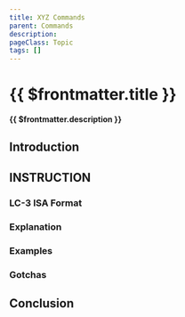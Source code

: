 ```yaml
---
title: XYZ Commands
parent: Commands
description: 
pageClass: Topic
tags: []
---
```


# {{ $frontmatter.title }}
**{{ $frontmatter.description }}**

<KeyConcepts :ConceptArray= "[
{
  Concept:'Concept 1',
  Details:'Details of concept 1'
},
{  
  Concept:'Concept 2',
  Details:'Details of concept 2' 
}
]" />

## Introduction

## INSTRUCTION

### LC-3 ISA Format

<LC3Instruction opName="NAME" :bitPattern="{OpCode:'0000', DR: '000', SR1:'000',Mode:'1',unused:'00',SR2:'000'}" :descriptions="[{OPCode:''},{DR:'Destination Register'},{SR1:'Source Register 1'}, {Mode:'1 indicates Immediate Mode'}, {unused: 'not used in Register Mode'},{SR2:'Source Register 2' }]"  :examples="['NAME R3, R1, R2 ; sum values in registers 1 and 2, store result in R3', 'NAME R3, R2, R2 ; Add R2 to itself, store result in R3']"/>

### Explanation

### Examples

### Gotchas

## Conclusion